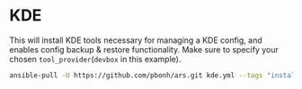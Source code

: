 # KDE

This will install KDE tools necessary for managing a KDE config, and enables config backup & restore
functionality. Make sure to specify your chosen `tool_provider`(`devbox` in this example).

```bash
ansible-pull -U https://github.com/pbonh/ars.git kde.yml --tags "install" --skip-tags "kwin" -e "{tool_provider: \"devbox\"}"
```
